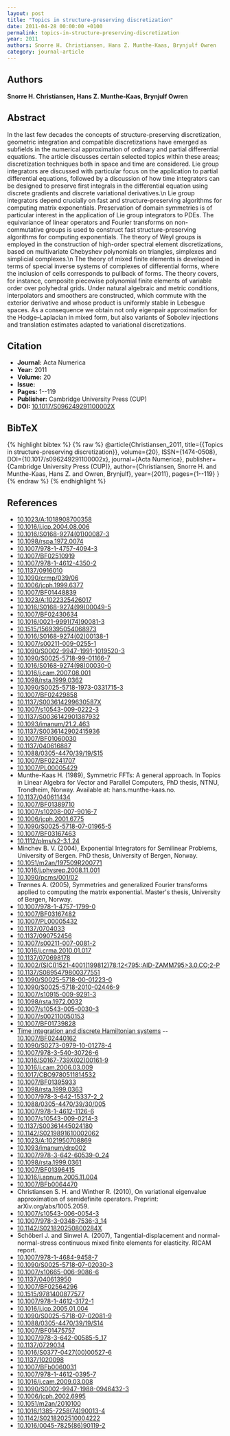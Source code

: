 ```yaml
---
layout: post
title: "Topics in structure-preserving discretization"
date: 2011-04-28 00:00:00 +0100
permalink: topics-in-structure-preserving-discretization
year: 2011
authors: Snorre H. Christiansen, Hans Z. Munthe-Kaas, Brynjulf Owren
category: journal-article
---
```

 
## Authors
**Snorre H. Christiansen, Hans Z. Munthe-Kaas, Brynjulf Owren**
 
## Abstract
In the last few decades the concepts of structure-preserving discretization, geometric integration and compatible discretizations have emerged as subfields in the numerical approximation of ordinary and partial differential equations. The article discusses certain selected topics within these areas; discretization techniques both in space and time are considered. Lie group integrators are discussed with particular focus on the application to partial differential equations, followed by a discussion of how time integrators can be designed to preserve first integrals in the differential equation using discrete gradients and discrete variational derivatives.\n Lie group integrators depend crucially on fast and structure-preserving algorithms for computing matrix exponentials. Preservation of domain symmetries is of particular interest in the application of Lie group integrators to PDEs. The equivariance of linear operators and Fourier transforms on non-commutative groups is used to construct fast structure-preserving algorithms for computing exponentials. The theory of Weyl groups is employed in the construction of high-order spectral element discretizations, based on multivariate Chebyshev polynomials on triangles, simplexes and simplicial complexes.\n The theory of mixed finite elements is developed in terms of special inverse systems of complexes of differential forms, where the inclusion of cells corresponds to pullback of forms. The theory covers, for instance, composite piecewise polynomial finite elements of variable order over polyhedral grids. Under natural algebraic and metric conditions, interpolators and smoothers are constructed, which commute with the exterior derivative and whose product is uniformly stable in Lebesgue spaces. As a consequence we obtain not only eigenpair approximation for the Hodge–Laplacian in mixed form, but also variants of Sobolev injections and translation estimates adapted to variational discretizations.
 
## Citation
- **Journal:** Acta Numerica
- **Year:** 2011
- **Volume:** 20
- **Issue:** 
- **Pages:** 1--119
- **Publisher:** Cambridge University Press (CUP)
- **DOI:** [10.1017/S096249291100002X](https://doi.org/10.1017/S096249291100002X)
 
## BibTeX
{% highlight bibtex %}
{% raw %}
@article{Christiansen_2011,
  title={{Topics in structure-preserving discretization}},
  volume={20},
  ISSN={1474-0508},
  DOI={10.1017/s096249291100002x},
  journal={Acta Numerica},
  publisher={Cambridge University Press (CUP)},
  author={Christiansen, Snorre H. and Munthe-Kaas, Hans Z. and Owren, Brynjulf},
  year={2011},
  pages={1--119}
}
{% endraw %}
{% endhighlight %}
 
## References
- [10.1023/A:1018908700358](https://doi.org/10.1023/A:1018908700358)
- [10.1016/j.jcp.2004.08.006](https://doi.org/10.1016/j.jcp.2004.08.006)
- [10.1016/S0168-9274(01)00087-3](https://doi.org/10.1016/S0168-9274(01)00087-3)
- [10.1098/rspa.1972.0074](https://doi.org/10.1098/rspa.1972.0074)
- [10.1007/978-1-4757-4094-3](https://doi.org/10.1007/978-1-4757-4094-3)
- [10.1007/BF02510919](https://doi.org/10.1007/BF02510919)
- [10.1007/978-1-4612-4350-2](https://doi.org/10.1007/978-1-4612-4350-2)
- [10.1137/0916010](https://doi.org/10.1137/0916010)
- [10.1090/crmp/039/06](https://doi.org/10.1090/crmp/039/06)
- [10.1006/jcph.1999.6377](https://doi.org/10.1006/jcph.1999.6377)
- [10.1007/BF01448839](https://doi.org/10.1007/BF01448839)
- [10.1023/A:1022325426017](https://doi.org/10.1023/A:1022325426017)
- [10.1016/S0168-9274(99)00049-5](https://doi.org/10.1016/S0168-9274(99)00049-5)
- [10.1007/BF02430634](https://doi.org/10.1007/BF02430634)
- [10.1016/0021-9991(74)90081-3](https://doi.org/10.1016/0021-9991(74)90081-3)
- [10.1515/1569395054068973](https://doi.org/10.1515/1569395054068973)
- [10.1016/S0168-9274(02)00138-1](https://doi.org/10.1016/S0168-9274(02)00138-1)
- [10.1007/s00211-009-0255-1](https://doi.org/10.1007/s00211-009-0255-1)
- [10.1090/S0002-9947-1991-1019520-3](https://doi.org/10.1090/S0002-9947-1991-1019520-3)
- [10.1090/S0025-5718-99-01166-7](https://doi.org/10.1090/S0025-5718-99-01166-7)
- [10.1016/S0168-9274(98)00030-0](https://doi.org/10.1016/S0168-9274(98)00030-0)
- [10.1016/j.cam.2007.08.001](https://doi.org/10.1016/j.cam.2007.08.001)
- [10.1098/rsta.1999.0362](https://doi.org/10.1098/rsta.1999.0362)
- [10.1090/S0025-5718-1973-0331715-3](https://doi.org/10.1090/S0025-5718-1973-0331715-3)
- [10.1007/BF02429858](https://doi.org/10.1007/BF02429858)
- [10.1137/S003614299630587X](https://doi.org/10.1137/S003614299630587X)
- [10.1007/s10543-009-0222-3](https://doi.org/10.1007/s10543-009-0222-3)
- [10.1137/S0036142901387932](https://doi.org/10.1137/S0036142901387932)
- [10.1093/imanum/21.2.463](https://doi.org/10.1093/imanum/21.2.463)
- [10.1137/S0036142902415936](https://doi.org/10.1137/S0036142902415936)
- [10.1007/BF01060030](https://doi.org/10.1007/BF01060030)
- [10.1137/040616887](https://doi.org/10.1137/040616887)
- [10.1088/0305-4470/39/19/S15](https://doi.org/10.1088/0305-4470/39/19/S15)
- [10.1007/BF02241707](https://doi.org/10.1007/BF02241707)
- [10.1007/PL00005429](https://doi.org/10.1007/PL00005429)
- Munthe-Kaas H. (1989), Symmetric FFTs: A general approach. In Topics in Linear Algebra for Vector and Parallel Computers, PhD thesis, NTNU, Trondheim, Norway. Available at: hans.munthe-kaas.no.
- [10.1137/040611434](https://doi.org/10.1137/040611434)
- [10.1007/BF01389710](https://doi.org/10.1007/BF01389710)
- [10.1007/s10208-007-9016-7](https://doi.org/10.1007/s10208-007-9016-7)
- [10.1006/jcph.2001.6775](https://doi.org/10.1006/jcph.2001.6775)
- [10.1090/S0025-5718-07-01965-5](https://doi.org/10.1090/S0025-5718-07-01965-5)
- [10.1007/BF03167463](https://doi.org/10.1007/BF03167463)
- [10.1112/plms/s2-3.1.24](https://doi.org/10.1112/plms/s2-3.1.24)
- Minchev B. V. (2004), Exponential Integrators for Semilinear Problems, University of Bergen. PhD thesis, University of Bergen, Norway.
- [10.1051/m2an/197509R200771](https://doi.org/10.1051/m2an/197509R200771)
- [10.1016/j.physrep.2008.11.001](https://doi.org/10.1016/j.physrep.2008.11.001)
- [10.1090/pcms/001/02](https://doi.org/10.1090/pcms/001/02)
- Trønnes A. (2005), Symmetries and generalized Fourier transforms applied to computing the matrix exponential. Master's thesis, University of Bergen, Norway.
- [10.1007/978-1-4757-1799-0](https://doi.org/10.1007/978-1-4757-1799-0)
- [10.1007/BF03167482](https://doi.org/10.1007/BF03167482)
- [10.1007/PL00005432](https://doi.org/10.1007/PL00005432)
- [10.1137/0704033](https://doi.org/10.1137/0704033)
- [10.1137/090752456](https://doi.org/10.1137/090752456)
- [10.1007/s00211-007-0081-2](https://doi.org/10.1007/s00211-007-0081-2)
- [10.1016/j.crma.2010.01.017](https://doi.org/10.1016/j.crma.2010.01.017)
- [10.1137/070698178](https://doi.org/10.1137/070698178)
- [10.1002/(SICI)1521-4001(199812)78:12<795::AID-ZAMM795>3.0.CO;2-P](https://doi.org/10.1002/(SICI)1521-4001(199812)78:12<795::AID-ZAMM795>3.0.CO;2-P)
- [10.1137/S0895479800377551](https://doi.org/10.1137/S0895479800377551)
- [10.1090/S0025-5718-00-01223-0](https://doi.org/10.1090/S0025-5718-00-01223-0)
- [10.1090/S0025-5718-2010-02446-9](https://doi.org/10.1090/S0025-5718-2010-02446-9)
- [10.1007/s10915-009-9291-3](https://doi.org/10.1007/s10915-009-9291-3)
- [10.1098/rsta.1972.0032](https://doi.org/10.1098/rsta.1972.0032)
- [10.1007/s10543-005-0030-3](https://doi.org/10.1007/s10543-005-0030-3)
- [10.1007/s002110050153](https://doi.org/10.1007/s002110050153)
- [10.1007/BF01739828](https://doi.org/10.1007/BF01739828)
- [Time integration and discrete Hamiltonian systems](time-integration-and-discrete-hamiltonian-systems) -- [10.1007/BF02440162](https://doi.org/10.1007/BF02440162)
- [10.1090/S0273-0979-10-01278-4](https://doi.org/10.1090/S0273-0979-10-01278-4)
- [10.1007/978-3-540-30726-6](https://doi.org/10.1007/978-3-540-30726-6)
- [10.1016/S0167-739X(02)00161-9](https://doi.org/10.1016/S0167-739X(02)00161-9)
- [10.1016/j.cam.2006.03.009](https://doi.org/10.1016/j.cam.2006.03.009)
- [10.1017/CBO9780511814532](https://doi.org/10.1017/CBO9780511814532)
- [10.1007/BF01395933](https://doi.org/10.1007/BF01395933)
- [10.1098/rsta.1999.0363](https://doi.org/10.1098/rsta.1999.0363)
- [10.1007/978-3-642-15337-2_2](https://doi.org/10.1007/978-3-642-15337-2_2)
- [10.1088/0305-4470/39/30/005](https://doi.org/10.1088/0305-4470/39/30/005)
- [10.1007/978-1-4612-1126-6](https://doi.org/10.1007/978-1-4612-1126-6)
- [10.1007/s10543-009-0214-3](https://doi.org/10.1007/s10543-009-0214-3)
- [10.1137/S00361445024180](https://doi.org/10.1137/S00361445024180)
- [10.1142/S0219891610002062](https://doi.org/10.1142/S0219891610002062)
- [10.1023/A:1021950708869](https://doi.org/10.1023/A:1021950708869)
- [10.1093/imanum/drp002](https://doi.org/10.1093/imanum/drp002)
- [10.1007/978-3-642-60539-0_24](https://doi.org/10.1007/978-3-642-60539-0_24)
- [10.1098/rsta.1999.0361](https://doi.org/10.1098/rsta.1999.0361)
- [10.1007/BF01396415](https://doi.org/10.1007/BF01396415)
- [10.1016/j.apnum.2005.11.004](https://doi.org/10.1016/j.apnum.2005.11.004)
- [10.1007/BFb0064470](https://doi.org/10.1007/BFb0064470)
- Christiansen S. H. and Winther R. (2010), On variational eigenvalue approximation of semidefinite operators. Preprint: arXiv.org/abs/1005.2059.
- [10.1007/s10543-006-0054-3](https://doi.org/10.1007/s10543-006-0054-3)
- [10.1007/978-3-0348-7536-3_14](https://doi.org/10.1007/978-3-0348-7536-3_14)
- [10.1142/S021820250800284X](https://doi.org/10.1142/S021820250800284X)
- Schöberl J. and Sinwel A. (2007), Tangential-displacement and normal-normal-stress continuous mixed finite elements for elasticity. RICAM report.
- [10.1007/978-1-4684-9458-7](https://doi.org/10.1007/978-1-4684-9458-7)
- [10.1090/S0025-5718-07-02030-3](https://doi.org/10.1090/S0025-5718-07-02030-3)
- [10.1007/s10665-006-9086-6](https://doi.org/10.1007/s10665-006-9086-6)
- [10.1137/040613950](https://doi.org/10.1137/040613950)
- [10.1007/BF02564296](https://doi.org/10.1007/BF02564296)
- [10.1515/9781400877577](https://doi.org/10.1515/9781400877577)
- [10.1007/978-1-4612-3172-1](https://doi.org/10.1007/978-1-4612-3172-1)
- [10.1016/j.jcp.2005.01.004](https://doi.org/10.1016/j.jcp.2005.01.004)
- [10.1090/S0025-5718-07-02081-9](https://doi.org/10.1090/S0025-5718-07-02081-9)
- [10.1088/0305-4470/39/19/S14](https://doi.org/10.1088/0305-4470/39/19/S14)
- [10.1007/BF01475757](https://doi.org/10.1007/BF01475757)
- [10.1007/978-3-642-00585-5_17](https://doi.org/10.1007/978-3-642-00585-5_17)
- [10.1137/0729034](https://doi.org/10.1137/0729034)
- [10.1016/S0377-0427(00)00527-6](https://doi.org/10.1016/S0377-0427(00)00527-6)
- [10.1137/1020098](https://doi.org/10.1137/1020098)
- [10.1007/BFb0060031](https://doi.org/10.1007/BFb0060031)
- [10.1007/978-1-4612-0395-7](https://doi.org/10.1007/978-1-4612-0395-7)
- [10.1016/j.cam.2009.03.008](https://doi.org/10.1016/j.cam.2009.03.008)
- [10.1090/S0002-9947-1988-0946432-3](https://doi.org/10.1090/S0002-9947-1988-0946432-3)
- [10.1006/jcph.2002.6995](https://doi.org/10.1006/jcph.2002.6995)
- [10.1051/m2an/2010100](https://doi.org/10.1051/m2an/2010100)
- [10.1016/1385-7258(74)90013-4](https://doi.org/10.1016/1385-7258(74)90013-4)
- [10.1142/S0218202510004222](https://doi.org/10.1142/S0218202510004222)
- [10.1016/0045-7825(86)90119-2](https://doi.org/10.1016/0045-7825(86)90119-2)

